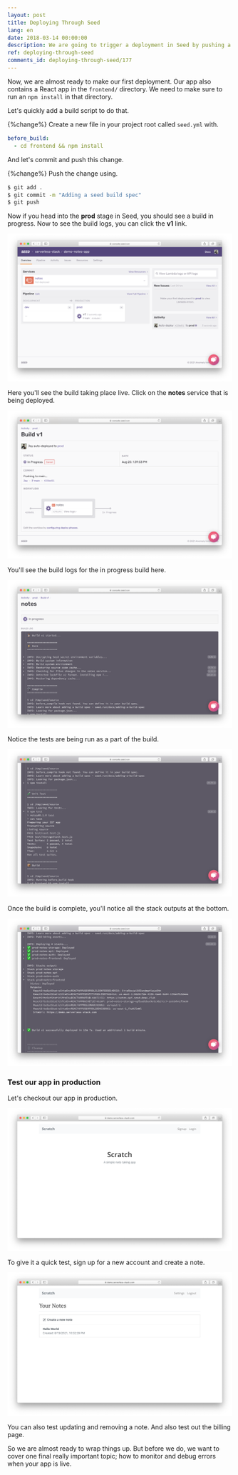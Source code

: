 ```yaml
---
layout: post
title: Deploying Through Seed
lang: en
date: 2018-03-14 00:00:00
description: We are going to trigger a deployment in Seed by pushing a commit to our Serverless project in Git. In the Seed console you can view the build logs and look at the CloudFormation output.
ref: deploying-through-seed
comments_id: deploying-through-seed/177
---
```


Now, we are almost ready to make our first deployment. Our app also contains a React app in the `frontend/` directory. We need to make sure to run an `npm install` in that directory.

Let's quickly add a build script to do that.

{%change%} Create a new file in your project root called `seed.yml` with.

``` yml
before_build:
  - cd frontend && npm install
```

And let's commit and push this change.

{%change%} Push the change using.

``` bash
$ git add .
$ git commit -m "Adding a seed build spec"
$ git push
```

Now if you head into the **prod** stage in Seed, you should see a build in progress. Now to see the build logs, you can click the **v1** link.

![Seed prod build in progress](/assets/part2/seed-prod-build-in-progress.png)

Here you'll see the build taking place live. Click on the **notes** service that is being deployed.

![Prod build details](/assets/part2/prod-build-details.png)

You'll see the build logs for the in progress build here.

![Prod build logs in progress](/assets/part2/prod-build-logs-in-progress.png)

Notice the tests are being run as a part of the build.

![Prod build run tests](/assets/part2/prod-build-run-tests.png)

Once the build is complete, you'll notice all the stack outputs at the bottom.

![Prod build stack outputs](/assets/part2/prod-build-stack-outputs.png)

### Test our app in production

Let's checkout our app in production.

![Notes app in production](/assets/part2/notes-app-in-production.png)

To give it a quick test, sign up for a new account and create a note.

![Create notes in production](/assets/part2/create-notes-in-production.png)

You can also test updating and removing a note. And also test out the billing page.

So we are almost ready to wrap things up. But before we do, we want to cover one final really important topic; how to monitor and debug errors when your app is live.
